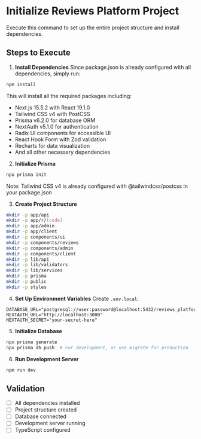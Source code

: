# Initialize Reviews Platform Project

Execute this command to set up the entire project structure and install dependencies.

## Steps to Execute

1. **Install Dependencies**
Since package.json is already configured with all dependencies, simply run:
```bash
npm install
```

This will install all the required packages including:
- Next.js 15.5.2 with React 19.1.0
- Tailwind CSS v4 with PostCSS
- Prisma v6.2.0 for database ORM
- NextAuth v5.1.0 for authentication
- Radix UI components for accessible UI
- React Hook Form with Zod validation
- Recharts for data visualization
- And all other necessary dependencies

2. **Initialize Prisma**
```bash
npx prisma init
```

Note: Tailwind CSS v4 is already configured with @tailwindcss/postcss in your package.json

3. **Create Project Structure**
```bash
mkdir -p app/api
mkdir -p app/r/[code]
mkdir -p app/admin
mkdir -p app/client
mkdir -p components/ui
mkdir -p components/reviews
mkdir -p components/admin
mkdir -p components/client
mkdir -p lib/api
mkdir -p lib/validators
mkdir -p lib/services
mkdir -p prisma
mkdir -p public
mkdir -p styles
```

4. **Set Up Environment Variables**
Create `.env.local`:
```env
DATABASE_URL="postgresql://user:password@localhost:5432/reviews_platform"
NEXTAUTH_URL="http://localhost:3000"
NEXTAUTH_SECRET="your-secret-here"
```

5. **Initialize Database**
```bash
npx prisma generate
npx prisma db push  # For development, or use migrate for production
```

6. **Run Development Server**
```bash
npm run dev
```

## Validation
- [ ] All dependencies installed
- [ ] Project structure created
- [ ] Database connected
- [ ] Development server running
- [ ] TypeScript configured